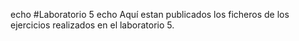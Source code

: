 echo #Laboratorio 5
echo Aquí estan publicados los ficheros de los ejercicios realizados en el laboratorio 5.
